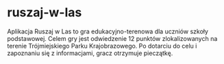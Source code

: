 # ruszaj-w-las
Aplikacja Ruszaj w Las to gra edukacyjno-terenowa dla uczniów szkoły podstawowej.  Celem gry jest odwiedzenie 12 punktów zlokalizowanych na terenie Trójmiejskiego Parku Krajobrazowego. Po dotarciu do celu i zapoznaniu się z informacjami, gracz otrzymuje pieczątkę. 
